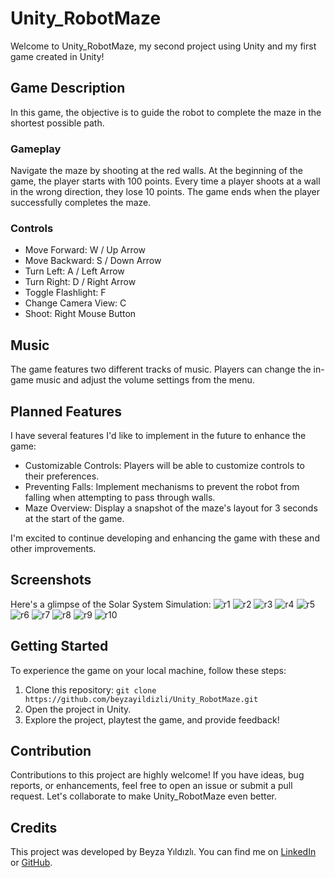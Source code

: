 # Unity_RobotMaze
Welcome to Unity_RobotMaze, my second project using Unity and my first game created in Unity! 

## Game Description
In this game, the objective is to guide the robot to complete the maze in the shortest possible path.

### Gameplay
Navigate the maze by shooting at the red walls. At the beginning of the game, the player starts with 100 points. Every time a player shoots at a wall in the wrong direction, they lose 10 points. The game ends when the player successfully completes the maze.

### Controls
- Move Forward: W / Up Arrow
- Move Backward: S / Down Arrow
- Turn Left: A / Left Arrow
- Turn Right: D / Right Arrow
- Toggle Flashlight: F
- Change Camera View: C
- Shoot: Right Mouse Button

## Music
The game features two different tracks of music. Players can change the in-game music and adjust the volume settings from the menu.

## Planned Features
I have several features I'd like to implement in the future to enhance the game:

- Customizable Controls: Players will be able to customize controls to their preferences.
- Preventing Falls: Implement mechanisms to prevent the robot from falling when attempting to pass through walls.
- Maze Overview: Display a snapshot of the maze's layout for 3 seconds at the start of the game.

I'm excited to continue developing and enhancing the game with these and other improvements.

## Screenshots

Here's a glimpse of the Solar System Simulation:
![r1](https://github.com/beyzayildizli/Unity_RobotMaze/assets/77398074/c936f0a3-442c-4596-8dba-ffa29c79226e)
![r2](https://github.com/beyzayildizli/Unity_RobotMaze/assets/77398074/c91706c2-34fc-41f1-9e27-e807c99bbb0c)
![r3](https://github.com/beyzayildizli/Unity_RobotMaze/assets/77398074/1db4ae37-0d8c-4e5d-912d-1f4ad390c6d2)
![r4](https://github.com/beyzayildizli/Unity_RobotMaze/assets/77398074/cb9e31e4-b494-4d98-973e-1a4efc4d12d3)
![r5](https://github.com/beyzayildizli/Unity_RobotMaze/assets/77398074/3239a449-500a-4aec-ba88-c6d4c89e0503)
![r6](https://github.com/beyzayildizli/Unity_RobotMaze/assets/77398074/a5e62963-037c-4792-8d41-5d953add67df)
![r7](https://github.com/beyzayildizli/Unity_RobotMaze/assets/77398074/ecc82014-6bdf-4e8a-96ce-523c6f2c829d)
![r8](https://github.com/beyzayildizli/Unity_RobotMaze/assets/77398074/5cd741a4-5064-4534-956a-8263e48f1d3f)
![r9](https://github.com/beyzayildizli/Unity_RobotMaze/assets/77398074/05d5e4d9-16d9-49c5-91f5-5ebb8479f02e)
![r10](https://github.com/beyzayildizli/Unity_RobotMaze/assets/77398074/44e02dcf-c789-4e25-9cbf-32acad4c8ab8)

## Getting Started
To experience the game on your local machine, follow these steps:

1. Clone this repository: `git clone https://github.com/beyzayildizli/Unity_RobotMaze.git`
2. Open the project in Unity.
3. Explore the project, playtest the game, and provide feedback!

## Contribution
Contributions to this project are highly welcome! If you have ideas, bug reports, or enhancements, feel free to open an issue or submit a pull request. Let's collaborate to make Unity_RobotMaze even better.

## Credits
This project was developed by Beyza Yıldızlı. You can find me on [LinkedIn](https://www.linkedin.com/in/beyzayildizli/) or [GitHub](https://github.com/beyzayildizli).
